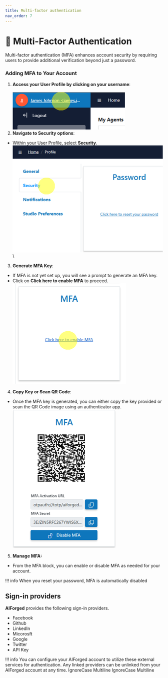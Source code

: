 ```yaml
---
title: Multi-factor authentication
nav_order: 7
---
```


# 🔂 Multi-Factor Authentication

Multi-factor authentication (MFA) enhances account security by requiring users to provide additional verification beyond just a password.

### Adding MFA to Your Account

1. **Access your User Profile by clicking on your username**:\
   \
   ![](assets/image%20%2828%29%20%281%29%20%281%29.png)
2. **Navigate to Security options**:

* Within your User Profile, select **Security**.\
  ![](assets/image%20%2830%29%20%281%29%20%281%29.png)\


3. **Generate MFA Key**:

* If MFA is not yet set up, you will see a prompt to generate an MFA key.
* Click on **Click here to enable MFA** to proceed.\
  ![](assets/image%20%2831%29%20%281%29%20%281%29.png)

4. **Copy Key or Scan QR Code**:

* Once the MFA key is generated, you can either copy the key provided or scan the QR Code image using an authenticator app.\
  ![](assets/image%20%2832%29%20%281%29%20%281%29.png)

5. **Manage MFA:**

* From the MFA block, you can enable or disable MFA as needed for your account.

!!! info
    When you reset your password, MFA is automatically disabled

## Sign-in providers

**AIForged** provides the following sign-in providers.

* Facebook
* Github
* LinkedIn
* Micorosft
* Google
* Twitter
* API Key

!!! info
    You can configure your AIForged account to utilize these external services for authentication. Any linked providers can be unlinked from your AIForged account at any time.
 IgnoreCase Multiline IgnoreCase Multiline


